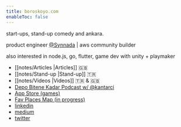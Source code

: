 ```yaml
---
title: boroskoyo.com
enableToc: false
---
```


start-ups, stand-up comedy and ankara. 

product engineer [@Synnada](https://www.synnada.ai/) | aws community builder

also interested in node.js, go, flutter, game dev with unity + playmaker

- [[notes/Articles |Articles]]  🇬🇧
- [[notes/Stand-up |Stand-up]]  🇹🇷
- [[notes/Videos   |Videos]]  🇹🇷 & 🇬🇧
- [Depo Bitene Kadar Podcast w/ @kantarci](https://open.spotify.com/show/5PsjVnRPSfliyk2PbyqESz?si=2d95e78d2ad34937&nd=1)
- [App Store (games)](https://apps.apple.com/us/developer/baris-kaya/id1562905111)
- [Fav Places Map (in progress)](https://felt.com/map/Notlar-2lGpdlARTTmCO8CFtXY8sD)
- [linkedin](https://www.linkedin.com/in/kayabaris/)
- [medium](https://kaya.medium.com/)
- [twitter](https://twitter.com/boroskoyo)
